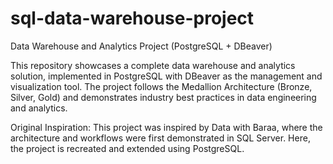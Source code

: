 # sql-data-warehouse-project
Data Warehouse and Analytics Project (PostgreSQL + DBeaver) 

This repository showcases a complete data warehouse and analytics solution, implemented in PostgreSQL with DBeaver as the management and visualization tool.
The project follows the Medallion Architecture (Bronze, Silver, Gold) and demonstrates industry best practices in data engineering and analytics. 

Original Inspiration: This project was inspired by Data with Baraa, where the architecture and workflows were first demonstrated in SQL Server. Here, the project is recreated and extended using PostgreSQL.

